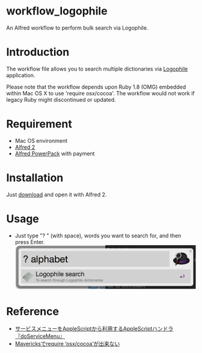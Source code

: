 workflow_logophile
==================

An Alfred workflow to perform bulk search via Logophile.

# Introduction

The workflow file allows you to search multiple dictionaries via [Logophile](http://www.dicwizard.jp/logophile/) application.

Please note that the workflow depends upon Ruby 1.8 (OMG) embedded within Mac OS X to use 'require osx/cocoa'. The workflow would not work if legacy Ruby might discontinued or updated.

# Requirement

- Mac OS environment
- [Alfred 2](http://www.alfredapp.com/)
- [Alfred PowerPack](https://buy.alfredapp.com/) with payment

# Installation

Just [download](https://github.com/hachi8833/workflow_logophile/blob/master/Logophile.alfredworkflow?raw=true) and open it with Alfred 2.

# Usage

- Just type "? " (with space), words you want to search for, and then press Enter.
![workflow_logophile.png](workflow_logophile.png)

# Reference

- [サービスメニューをAppleScriptから利用するAppleScriptハンドラ『doServiceMenu』](http://veadardiary.blog29.fc2.com/blog-entry-2973.html)
- [Mavericksでrequire ‘osx/cocoa’が出来ない](http://rcmdnk.github.io/blog/2013/10/23/computer-mac/)